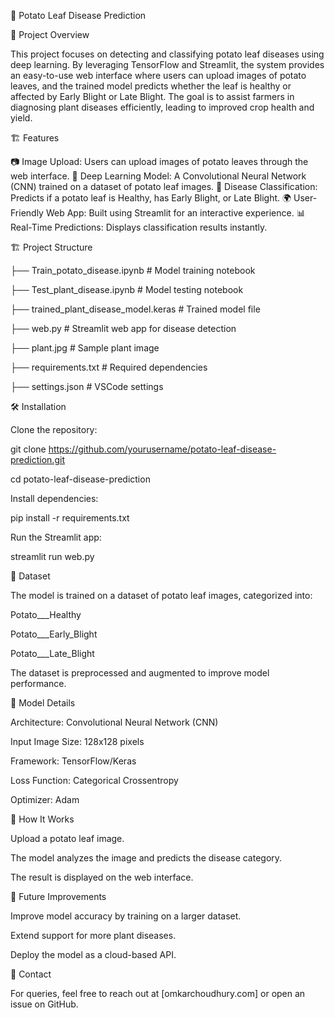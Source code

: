🌱 Potato Leaf Disease Prediction

📌 Project Overview

This project focuses on detecting and classifying potato leaf diseases using deep learning. By leveraging TensorFlow and Streamlit, the system provides an easy-to-use web interface where users can upload images of potato leaves, and the trained model predicts whether the leaf is healthy or affected by Early Blight or Late Blight. The goal is to assist farmers in diagnosing plant diseases efficiently, leading to improved crop health and yield.

🏗️ Features

📷 Image Upload: Users can upload images of potato leaves through the web interface.
🔬 Deep Learning Model: A Convolutional Neural Network (CNN) trained on a dataset of potato leaf images.
🎯 Disease Classification: Predicts if a potato leaf is Healthy, has Early Blight, or Late Blight.
🌍 User-Friendly Web App: Built using Streamlit for an interactive experience.
📊 Real-Time Predictions: Displays classification results instantly.

🏗️ Project Structure

├── Train_potato_disease.ipynb    # Model training notebook

├── Test_plant_disease.ipynb      # Model testing notebook

├── trained_plant_disease_model.keras  # Trained model file

├── web.py                        # Streamlit web app for disease detection

├── plant.jpg                     # Sample plant image

├── requirements.txt               # Required dependencies

├── settings.json                  # VSCode settings

🛠️ Installation

Clone the repository:

git clone https://github.com/yourusername/potato-leaf-disease-prediction.git

cd potato-leaf-disease-prediction

Install dependencies:

pip install -r requirements.txt

Run the Streamlit app:

streamlit run web.py

📜 Dataset

The model is trained on a dataset of potato leaf images, categorized into:

Potato___Healthy

Potato___Early_Blight

Potato___Late_Blight

The dataset is preprocessed and augmented to improve model performance.

🧠 Model Details

Architecture: Convolutional Neural Network (CNN)

Input Image Size: 128x128 pixels

Framework: TensorFlow/Keras

Loss Function: Categorical Crossentropy

Optimizer: Adam

🎯 How It Works

Upload a potato leaf image.

The model analyzes the image and predicts the disease category.

The result is displayed on the web interface.

📌 Future Improvements

Improve model accuracy by training on a larger dataset.

Extend support for more plant diseases.

Deploy the model as a cloud-based API.

📩 Contact

For queries, feel free to reach out at [omkarchoudhury.com] or open an issue on GitHub.
